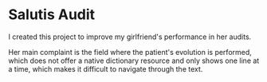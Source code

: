 # Salutis Audit

I created this project to improve my girlfriend's performance in her audits.

Her main complaint is the field where the patient's evolution is performed, which does not offer a native dictionary resource and only shows one line at a time, which makes it difficult to navigate through the text.